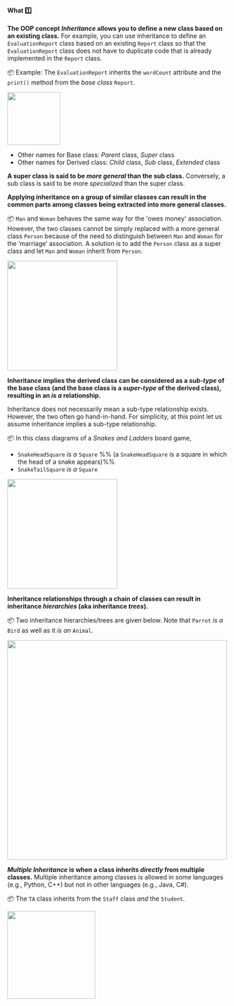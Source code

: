 <div id="title">

#### What :one:

</div>

<div id="body">

**The OOP concept _Inheritance_ allows you to define a new class based on an existing class.** For example, you can use inheritance to define an `EvaluationReport` class based on an existing `Report` class so that the `EvaluationReport` class does not have to duplicate code that is already implemented in the `Report` class. 

<dynamic-panel src="../../../uml/classDiagrams/classInheritance/what/full.md#title-and-body" boilerplate header="{{glyphicon_education}} UML → Class Diagrams → Inheritance" expanded/>

<p/>

<tip-box>

:package: Example: The `EvaluationReport` inherits the `wordCount` attribute and the `print()` method from the _base class_ `Report`.

<img src="{{baseUrl}}/oopDesign/inheritance/what/images/report.png" height="120" />
<p/>

</tip-box>

* Other names for Base class: _Parent_ class, _Super_ class
* Other names for Derived class: _Child_ class, _Sub_ class, _Extended_ class

**A super class is said to be _more general_ than the sub class.** Conversely, a sub class is said to be more _specialized_ than the super class.

**Applying inheritance on a group of similar classes can result in the common parts among classes being extracted into more general classes.** 

<tip-box>

:package: `Man` and `Woman` behaves the same way for the 'owes money' association. However, the two classes cannot be simply replaced with a more general class `Person` because of the need to distinguish between `Man` and `Woman` for the ‘marriage’ association. A solution is to add the `Person` class as a super class and let `Man` and `Woman` inherit from `Person`.

<img src="{{baseUrl}}/oopDesign/inheritance/what/images/manWoman.png" height="250" />
<p/>

</tip-box>

**Inheritance implies the derived class can be considered as a _sub-type_ of the base class (and the base class is a _super-type_ of the derived class), resulting in an _is a_ relationship.**  

<tip-box type="info">

Inheritance does not necessarily mean a sub-type relationship exists. However, the two often go hand-in-hand. For simplicity, at this point let us assume inheritance implies a sub-type relationship.

</tip-box>

<tip-box>

:package: In this class diagrams of a _Snakes and Ladders_ board game,
* `SnakeHeadSquare` _is a_ `Square` %%&nbsp;(a `SnakeHeadSquare` is a square in which the head of a snake appears)%%
* `SnakeTailSquare` _is a_ `Square`

<img src="{{baseUrl}}/oopDesign/inheritance/what/images/boardSquare.png" height="250" />
<p/>

</tip-box>

**Inheritance relationships through a chain of classes can result in inheritance _hierarchies_ (aka inheritance _trees_).**


<tip-box>

:package: Two inheritance hierarchies/trees are given below. Note that `Parrot` _is a_ `Bird` as well as it _is an_ `Animal`. 

<img src="{{baseUrl}}/oopDesign/inheritance/what/images/inheritanceTreesExamples.png" width="500" />
<p/>

</tip-box>

**_Multiple Inheritance_ is when a class inherits _directly_ from multiple classes.** Multiple inheritance among classes is allowed in some languages (e.g., Python, C++) but not in other languages (e.g., Java, C#).

<tip-box>

:package: The `TA` class inherits from the `Staff` class _and_ the `Student`.

<img src="{{baseUrl}}/oopDesign/inheritance/what/images/studentStaff.png" height="200" />
<p/>

</tip-box>

</div>

<div id="extras">
</div>